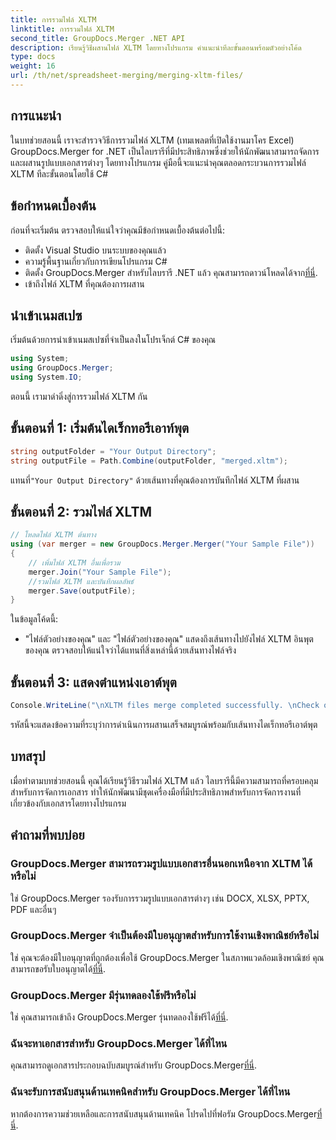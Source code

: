 ```yaml
---
title: การรวมไฟล์ XLTM
linktitle: การรวมไฟล์ XLTM
second_title: GroupDocs.Merger .NET API
description: เรียนรู้วิธีผสานไฟล์ XLTM โดยทางโปรแกรม คำแนะนำทีละขั้นตอนพร้อมตัวอย่างโค้ด
type: docs
weight: 16
url: /th/net/spreadsheet-merging/merging-xltm-files/
---
```

## การแนะนำ
ในบทช่วยสอนนี้ เราจะสำรวจวิธีการรวมไฟล์ XLTM (เทมเพลตที่เปิดใช้งานมาโคร Excel) GroupDocs.Merger for .NET เป็นไลบรารีที่มีประสิทธิภาพซึ่งช่วยให้นักพัฒนาสามารถจัดการและผสานรูปแบบเอกสารต่างๆ โดยทางโปรแกรม คู่มือนี้จะแนะนำคุณตลอดกระบวนการรวมไฟล์ XLTM ทีละขั้นตอนโดยใช้ C#
## ข้อกำหนดเบื้องต้น
ก่อนที่จะเริ่มต้น ตรวจสอบให้แน่ใจว่าคุณมีข้อกำหนดเบื้องต้นต่อไปนี้:
- ติดตั้ง Visual Studio บนระบบของคุณแล้ว
- ความรู้พื้นฐานเกี่ยวกับการเขียนโปรแกรม C#
-  ติดตั้ง GroupDocs.Merger สำหรับไลบรารี .NET แล้ว คุณสามารถดาวน์โหลดได้จาก[ที่นี่](https://releases.groupdocs.com/merger/net/).
- เข้าถึงไฟล์ XLTM ที่คุณต้องการผสาน

## นำเข้าเนมสเปซ
เริ่มต้นด้วยการนำเข้าเนมสเปซที่จำเป็นลงในโปรเจ็กต์ C# ของคุณ
```csharp
using System; 
using GroupDocs.Merger;
using System.IO;
```

ตอนนี้ เรามาดำดิ่งสู่การรวมไฟล์ XLTM กัน
## ขั้นตอนที่ 1: เริ่มต้นไดเร็กทอรีเอาท์พุต
```csharp
string outputFolder = "Your Output Directory";
string outputFile = Path.Combine(outputFolder, "merged.xltm");
```
 แทนที่`"Your Output Directory"` ด้วยเส้นทางที่คุณต้องการบันทึกไฟล์ XLTM ที่ผสาน
## ขั้นตอนที่ 2: รวมไฟล์ XLTM
```csharp
// โหลดไฟล์ XLTM ต้นทาง
using (var merger = new GroupDocs.Merger.Merger("Your Sample File"))
{
    // เพิ่มไฟล์ XLTM อื่นเพื่อรวม
    merger.Join("Your Sample File");
    //รวมไฟล์ XLTM และบันทึกผลลัพธ์
    merger.Save(outputFile);
}
```
ในข้อมูลโค้ดนี้:
- "ไฟล์ตัวอย่างของคุณ" และ "ไฟล์ตัวอย่างของคุณ" แสดงถึงเส้นทางไปยังไฟล์ XLTM อินพุตของคุณ ตรวจสอบให้แน่ใจว่าได้แทนที่สิ่งเหล่านี้ด้วยเส้นทางไฟล์จริง
## ขั้นตอนที่ 3: แสดงตำแหน่งเอาต์พุต
```csharp
Console.WriteLine("\nXLTM files merge completed successfully. \nCheck output in {0}", outputFolder);
```
รหัสนี้จะแสดงข้อความที่ระบุว่าการดำเนินการผสานเสร็จสมบูรณ์พร้อมกับเส้นทางไดเร็กทอรีเอาต์พุต

## บทสรุป
เมื่อทำตามบทช่วยสอนนี้ คุณได้เรียนรู้วิธีรวมไฟล์ XLTM แล้ว ไลบรารีนี้มีความสามารถที่ครอบคลุมสำหรับการจัดการเอกสาร ทำให้นักพัฒนามีชุดเครื่องมือที่มีประสิทธิภาพสำหรับการจัดการงานที่เกี่ยวข้องกับเอกสารโดยทางโปรแกรม

## คำถามที่พบบ่อย
### GroupDocs.Merger สามารถรวมรูปแบบเอกสารอื่นนอกเหนือจาก XLTM ได้หรือไม่
ใช่ GroupDocs.Merger รองรับการรวมรูปแบบเอกสารต่างๆ เช่น DOCX, XLSX, PPTX, PDF และอื่นๆ
### GroupDocs.Merger จำเป็นต้องมีใบอนุญาตสำหรับการใช้งานเชิงพาณิชย์หรือไม่
 ใช่ คุณจะต้องมีใบอนุญาตที่ถูกต้องเพื่อใช้ GroupDocs.Merger ในสภาพแวดล้อมเชิงพาณิชย์ คุณสามารถขอรับใบอนุญาตได้[ที่นี่](https://purchase.groupdocs.com/buy).
### GroupDocs.Merger มีรุ่นทดลองใช้ฟรีหรือไม่
 ใช่ คุณสามารถเข้าถึง GroupDocs.Merger รุ่นทดลองใช้ฟรีได้[ที่นี่](https://releases.groupdocs.com/).
### ฉันจะหาเอกสารสำหรับ GroupDocs.Merger ได้ที่ไหน
คุณสามารถดูเอกสารประกอบฉบับสมบูรณ์สำหรับ GroupDocs.Merger[ที่นี่](https://reference.groupdocs.com/merger/net/).
### ฉันจะรับการสนับสนุนด้านเทคนิคสำหรับ GroupDocs.Merger ได้ที่ไหน
 หากต้องการความช่วยเหลือและการสนับสนุนด้านเทคนิค โปรดไปที่ฟอรัม GroupDocs.Merger[ที่นี่](https://forum.groupdocs.com/c/merger/32).